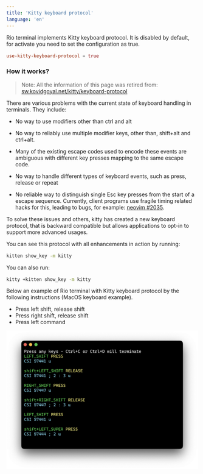 ```yaml
---
title: 'Kitty keyboard protocol'
language: 'en'
---
```


Rio terminal implements Kitty keyboard protocol. It is disabled by default, for activate you need to set the configuration as true.

```toml
use-kitty-keyboard-protocol = true
```

### How it works?

> Note: All the information of this page was retired from: [sw.kovidgoyal.net/kitty/keyboard-protocol](https://sw.kovidgoyal.net/kitty/keyboard-protocol/)

There are various problems with the current state of keyboard handling in terminals. They include:

- No way to use modifiers other than ctrl and alt

- No way to reliably use multiple modifier keys, other than, shift+alt and ctrl+alt.

- Many of the existing escape codes used to encode these events are ambiguous with different key presses mapping to the same escape code.

- No way to handle different types of keyboard events, such as press, release or repeat

- No reliable way to distinguish single Esc key presses from the start of a escape sequence. Currently, client programs use fragile timing related hacks for this, leading to bugs, for example: [neovim #2035](https://github.com/neovim/neovim/issues/2035).

To solve these issues and others, kitty has created a new keyboard protocol, that is backward compatible but allows applications to opt-in to support more advanced usages.

You can see this protocol with all enhancements in action by running:

```bash
kitten show_key -m kitty
```

You can also run:

```bash
kitty +kitten show_key -m kitty
```

Below an example of Rio terminal with Kitty keyboard protocol by the following instructions (MacOS keyboard example).

- Press left shift, release shift
- Press right shift, release shift
- Press left command

![Demo kitty keyboard protocol](../../static/assets/features/demo-kitty-keyboard-protocol.png)